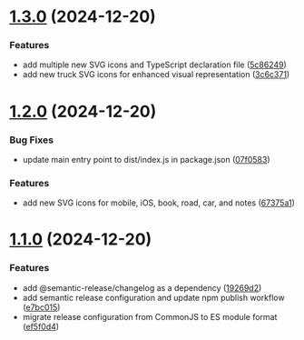 # [1.3.0](https://github.com/EliusHHimel/free-icons-svg/compare/v1.2.0...v1.3.0) (2024-12-20)


### Features

* add multiple new SVG icons and TypeScript declaration file ([5c86249](https://github.com/EliusHHimel/free-icons-svg/commit/5c862490a856fe7c9ec4f39fe5de51c4d6b2a05f))
* add new truck SVG icons for enhanced visual representation ([3c6c371](https://github.com/EliusHHimel/free-icons-svg/commit/3c6c3710396f24a3e3e1c03c4bec957c5b2416fa))

# [1.2.0](https://github.com/EliusHHimel/free-icons-svg/compare/v1.1.0...v1.2.0) (2024-12-20)


### Bug Fixes

* update main entry point to dist/index.js in package.json ([07f0583](https://github.com/EliusHHimel/free-icons-svg/commit/07f0583995c79b4b88bff27ec0510b95c37b0fd6))


### Features

* add new SVG icons for mobile, iOS, book, road, car, and notes ([67375a1](https://github.com/EliusHHimel/free-icons-svg/commit/67375a1189b5cfc5898167963646b65e387099a5))

# [1.1.0](https://github.com/EliusHHimel/free-icons-svg/compare/v1.0.6...v1.1.0) (2024-12-20)


### Features

* add @semantic-release/changelog as a dependency ([19269d2](https://github.com/EliusHHimel/free-icons-svg/commit/19269d2e6d1d9e72c962e563c4a8964e7c0bc9b1))
* add semantic release configuration and update npm publish workflow ([e7bc015](https://github.com/EliusHHimel/free-icons-svg/commit/e7bc0150bc17c594a10c186963e30e5d7534a9c0))
* migrate release configuration from CommonJS to ES module format ([ef5f0d4](https://github.com/EliusHHimel/free-icons-svg/commit/ef5f0d4e574815658e7e69c2111e10615b36b924))
